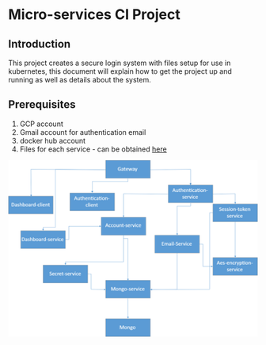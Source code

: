 # Micro-services CI Project
## Introduction
This project creates a secure login system with files setup for use in kubernetes, this document will explain how to get the project up and running as well as details about the system.
## Prerequisites
1. GCP account
2. Gmail account for authentication email
3. docker hub account
4. Files for each service - can be obtained [here](https://github.com/AlinawazMamdani/CI-project)

![Diagram](https://github.com/AlinawazMamdani/login-kubernetes/blob/master/Drawing1.png)
